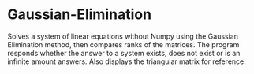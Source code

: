 # Gaussian-Elimination
Solves a system of linear equations without Numpy using the Gaussian Elimination method, then compares ranks of the matrices.
The program responds whether the answer to a system exists, does not exist or is an infinite amount answers.
Also displays the triangular matrix for reference.
